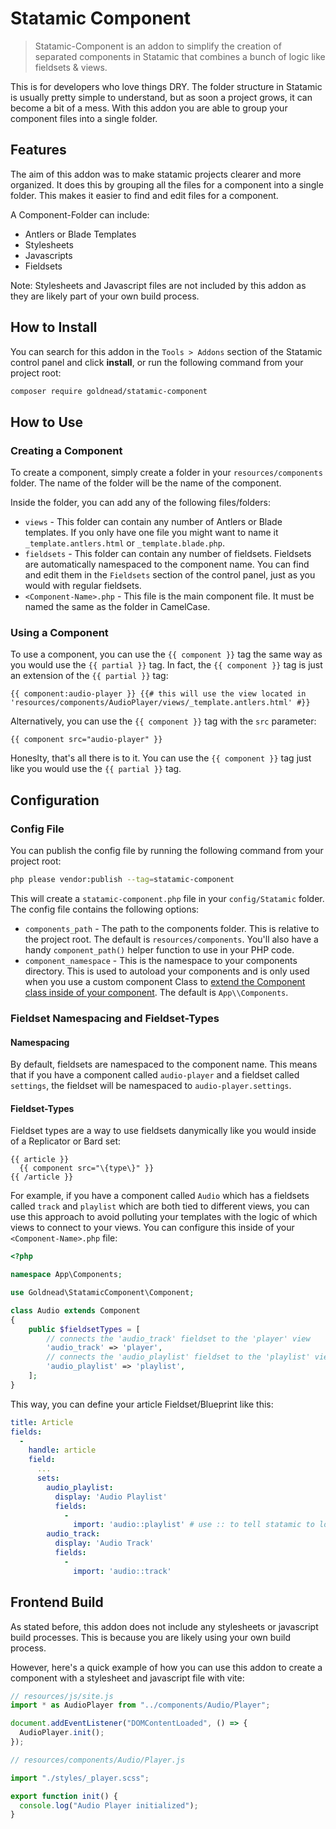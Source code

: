 # Statamic Component

> Statamic-Component is an addon to simplify the creation of separated components in Statamic that combines a bunch of logic like fieldsets & views.

This is for developers who love things DRY. The folder structure in Statamic is usually pretty simple to understand, but as soon
a project grows, it can become a bit of a mess. With this addon you are able to group your component files into a single folder.

## Features

The aim of this addon was to make statamic projects clearer and more organized. It does this by grouping all the files for a component into a single folder. This makes it easier to find and edit files for a component.

A Component-Folder can include:

- Antlers or Blade Templates
- Stylesheets
- Javascripts
- Fieldsets

Note: Stylesheets and Javascript files are not included by this addon as they are likely part of your own
build process.

## How to Install

You can search for this addon in the `Tools > Addons` section of the Statamic control panel and click **install**, or run the following command from your project root:

```bash
composer require goldnead/statamic-component
```

## How to Use

### Creating a Component

To create a component, simply create a folder in your `resources/components` folder. The name of the folder will be the name of the component.

Inside the folder, you can add any of the following files/folders:

- `views` - This folder can contain any number of Antlers or Blade templates. If you only have one file you might want to name it
  `_template.antlers.html` or `_template.blade.php`.
- `fieldsets` - This folder can contain any number of fieldsets. Fieldsets are automatically namespaced to the component name. You can find and edit them in the `Fieldsets` section of the control panel, just as you would with regular fieldsets.
- `<Component-Name>.php` - This file is the main component file. It must be named the same as the folder in CamelCase.

### Using a Component

To use a component, you can use the `{{ component }}` tag the same way as you would use the `{{ partial }}` tag. In fact, the `{{ component }}` tag is just an extension of the `{{ partial }}` tag:

```antlers
{{ component:audio-player }} {{# this will use the view located in 'resources/components/AudioPlayer/views/_template.antlers.html' #}}
```

Alternatively, you can use the `{{ component }}` tag with the `src` parameter:

```antlers
{{ component src="audio-player" }}
```

Honeslty, that's all there is to it. You can use the `{{ component }}` tag just like you would use the `{{ partial }}` tag.

## Configuration

### Config File

You can publish the config file by running the following command from your project root:

```bash
php please vendor:publish --tag=statamic-component
```

This will create a `statamic-component.php` file in your `config/Statamic` folder. The config file contains the following options:

- `components_path` - The path to the components folder. This is relative to the project root. The default is `resources/components`. You'll also have a handy `component_path()` helper function to use in your PHP code.
- `component_namespace` - This is the namespace to your components directory. This is used to autoload your components and is only used when you use a custom component Class to [extend the Component class inside of your component](#component-class). The default is `App\\Components`.

### Fieldset Namespacing and Fieldset-Types

#### Namespacing

By default, fieldsets are namespaced to the component name. This means that if you have a component called `audio-player` and a fieldset called `settings`, the fieldset will be namespaced to `audio-player.settings`.

#### Fieldset-Types

Fieldset types are a way to use fieldsets danymically like you would inside of a Replicator or Bard set:

```antlers
{{ article }}
  {{ component src="\{type\}" }}
{{ /article }}
```

For example, if you have a component called `Audio` which has a fieldsets called
`track` and `playlist` which are both tied to different views, you can use this approach to avoid polluting your templates with the logic of which views to connect to your views.
You can configure this inside of your `<Component-Name>.php` file:

```php
<?php

namespace App\Components;

use Goldnead\StatamicComponent\Component;

class Audio extends Component
{
    public $fieldsetTypes = [
        // connects the 'audio_track' fieldset to the 'player' view
        'audio_track' => 'player',
        // connects the 'audio_playlist' fieldset to the 'playlist' view
        'audio_playlist' => 'playlist',
    ];
}
```

This way, you can define your article Fieldset/Blueprint like this:

```yaml
title: Article
fields:
  -
    handle: article
    field:
      ...
      sets:
        audio_playlist:
          display: 'Audio Playlist'
          fields:
            -
              import: 'audio::playlist' # use :: to tell statamic to look for a fieldset inside of specific namespace
        audio_track:
          display: 'Audio Track'
          fields:
            -
              import: 'audio::track'
```

## Frontend Build

As stated before, this addon does not include any stylesheets or javascript build processes. This is because you are likely using your own build process.

However, here's a quick example of how you can use this addon to create a component with a stylesheet and javascript file with vite:

```js
// resources/js/site.js
import * as AudioPlayer from "../components/Audio/Player";

document.addEventListener("DOMContentLoaded", () => {
  AudioPlayer.init();
});

// resources/components/Audio/Player.js

import "./styles/_player.scss";

export function init() {
  console.log("Audio Player initialized");
}
```
